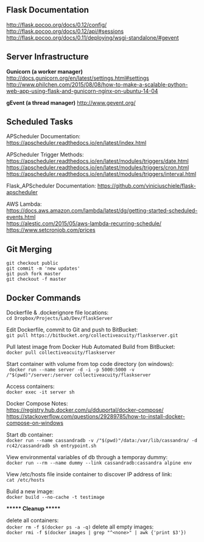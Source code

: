 Flask Documentation
-------------------
http://flask.pocoo.org/docs/0.12/config/  
http://flask.pocoo.org/docs/0.12/api/#sessions  
http://flask.pocoo.org/docs/0.11/deploying/wsgi-standalone/#gevent  

Server Infrastructure
---------------------
__Gunicorn (a worker manager)__
http://docs.gunicorn.org/en/latest/settings.html#settings
http://www.philchen.com/2015/08/08/how-to-make-a-scalable-python-web-app-using-flask-and-gunicorn-nginx-on-ubuntu-14-04

__gEvent (a thread manager)__
http://www.gevent.org/

Scheduled Tasks
---------------
APScheduler Documentation:  
https://apscheduler.readthedocs.io/en/latest/index.html

APScheduler Trigger Methods:  
https://apscheduler.readthedocs.io/en/latest/modules/triggers/date.html  
https://apscheduler.readthedocs.io/en/latest/modules/triggers/cron.html  
https://apscheduler.readthedocs.io/en/latest/modules/triggers/interval.html  

Flask_APScheduler Documentation:
https://github.com/viniciuschiele/flask-apscheduler  

AWS Lambda:    
https://docs.aws.amazon.com/lambda/latest/dg/getting-started-scheduled-events.html  
https://alestic.com/2015/05/aws-lambda-recurring-schedule/  
https://www.setcronjob.com/prices  

Git Merging
-----------
```
git checkout public
git commit -m 'new updates'
git push fork master
git checkout -f master
```
Docker Commands
---------------
Dockerfile & .dockerignore file locations:  
```cd Dropbox/Projects/Lab/Dev/flaskServer```

Edit Dockerfile, commit to Git and push to BitBucket:  
```git pull https://bitbucket.org/collectiveacuity/flaskserver.git```

Pull latest image from Docker Hub Automated Build from BitBucket:  
```docker pull collectiveacuity/flaskserver```

Start container with volume from top code directory (on windows):  
``` docker run --name server -d -i -p 5000:5000 -v /"$(pwd)"/server:/server collectiveacuity/flaskserver```

Access containers:  
```docker exec -it server sh```

Docker Compose Notes:  
https://registry.hub.docker.com/u/dduportal/docker-compose/  
https://stackoverflow.com/questions/29289785/how-to-install-docker-compose-on-windows

Start db container:  
```docker run --name cassandradb -v /"$(pwd)"/data:/var/lib/cassandra/ -d rc42/cassandradb sh entrypoint.sh```

View environmental variables of db through a temporay dummy:  
```docker run --rm --name dummy --link cassandradb:cassandra alpine env```

View /etc/hosts file inside container to discover IP address of link:  
```cat /etc/hosts```

Build a new image:  
```docker build --no-cache -t testimage```

__***** Cleanup *****__  

delete all containers:  
```docker rm -f $(docker ps -a -q)```
delete all empty images:  
```docker rmi -f $(docker images | grep "^<none>" | awk {'print $3'})```

